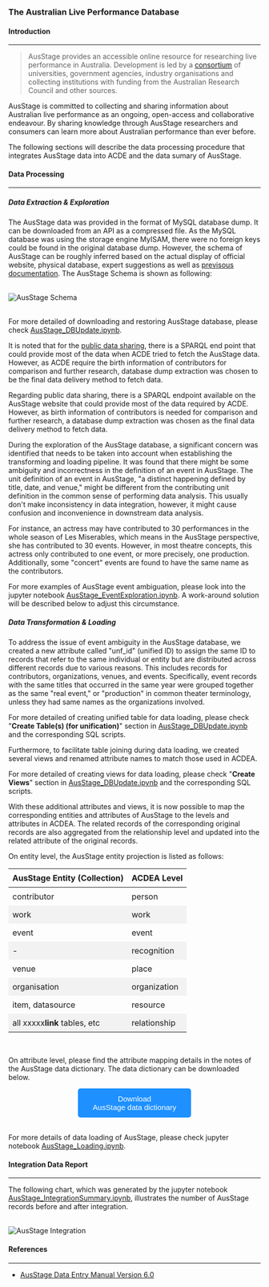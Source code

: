 ### The Australian Live Performance Database

#### Introduction
---
> AusStage provides an accessible online resource for researching live performance in Australia. Development is led by a [consortium](https://www.ausstage.edu.au/pages/learn/about/partners-and-staff.html) of universities, government agencies, industry organisations and collecting institutions with funding from the Australian Research Council and other sources.

AusStage is committed to collecting and sharing information about Australian live performance as an ongoing, open-access and collaborative endeavour. By sharing knowledge through AusStage researchers and consumers can learn more about Australian performance than ever before.

The following sections will describe the data processing procedure that integrates AusStage data into ACDE and the data sumary of AusStage.

#### Data Processing
---
##### Data Extraction & Exploration

The AusStage data was provided in the format of MySQL database dump. It can be downloaded from an API as a compressed file. As the MySQL database was using the storage engine MyISAM, there were no foreign keys could be found in the original database dump. However, the schema of AusStage can be roughly inferred based on the actual display of official website, physical database, expert suggestions as well as [previsous documentation](https://www.ausstage.edu.au/opencms/export/system/modules/au.edu.flinders.ausstage.learn/pages/learn/contribute/manuals/AusStage_Data_Entry_Manual_2021.pdf). The AusStage Schema is shown as following:
<br><br>

![AusStage Schema](./images/ivy_images/AusStage_Schema.png)
<br><br>

For more detailed of downloading and restoring AusStage database, please check [AusStage_DBUpdate.ipynb](https://github.com/acd-engine/jupyterbook/blob/main/integration%20notebooks/AusStage_DBUpdate.ipynb).

It is noted that for the [public data sharing](https://www.ausstage.edu.au/pages/learn/data-sharing), there is a SPARQL end point that could provide most of the data when ACDE tried to fetch the AusStage data. However, as ACDE require the birth information of contributors for comparison and further research, database dump extraction was chosen to be the final data delivery method to fetch data. 

Regarding public data sharing, there is a SPARQL endpoint available on the AusStage website that could provide most of the data required by ACDE. However, as birth information of contributors is needed for comparison and further research, a database dump extraction was chosen as the final data delivery method to fetch data.  

During the exploration of the AusStage database, a significant concern was identified that needs to be taken into account when establishing the transforming and loading pipeline. It was found that there might be some ambiguity and incorrectness in the definition of an event in AusStage. The unit definition of an event in AusStage, "a distinct happening defined by title, date, and venue," might be different from the contributing unit definition in the common sense of performing data analysis.  This usually don't make inconsistency in data integration, however, it might cause confusion and inconvenience in downstream data analysis.

For instance, an actress may have contributed to 30 performances in the whole season of Les Miserables, which means in the AusStage perspective, she has contributed to 30 events. However, in most theatre concepts, this actress only contributed to one event, or more precisely, one production. Additionally, some "concert" events are found to have the same name as the contributors.

For more examples of AusStage event ambiguation, please look into the jupyter notebook [AusStage_EventExploration.ipynb](https://github.com/acd-engine/jupyterbook/blob/main/integration%20notebooks/AusStage_EventExploration.ipynb). A work-around solution will be described below to adjust this circumstance.

##### Data Transformation & Loading

To address the issue of event ambiguity in the AusStage database, we created a new attribute called "unf_id" (unified ID) to assign the same ID to records that refer to the same individual or entity but are distributed across different records due to various reasons. This includes records for contributors, organizations, venues, and events. Specifically, event records with the same titles that occurred in the same year were grouped together as the same "real event," or "production" in common theater terminology, unless they had same names as the organizations involved.

For more detailed of creating unified table for data loading, please check "**Create Table(s) (for unification)**" section in [AusStage_DBUpdate.ipynb](https://github.com/acd-engine/jupyterbook/blob/main/integration%20notebooks/AusStage_DBUpdate.ipynb) and the corresponding SQL scripts.

Furthermore, to facilitate table joining during data loading, we created several views and renamed attribute names to match those used in ACDEA.

For more detailed of creating views for data loading, please check "**Create Views**" section in [AusStage_DBUpdate.ipynb](https://github.com/acd-engine/jupyterbook/blob/main/integration%20notebooks/AusStage_DBUpdate.ipynb) and the corresponding SQL scripts.

With these additional attributes and views, it is now possible to map the corresponding entities and attributes of AusStage to the levels and attributes in ACDEA. The related records of the corresponding original records are also aggregated from the relationship level and updated into the related attribute of the original records.

On entity level, the AusStage entity projection is listed as follows:

<style>
  /* CSS for zebra-striped table */
  table {
    border-collapse: collapse;
    width: 100%;
  }

  th, td {
    padding: 8px;
  }

  /* Zebra striping */
  tr:nth-child(even) {
    background-color: #f2f2f2;
  }
</style>

| AusStage Entity (Collection)  | ACDEA Level  |
| ----------------------------- | ------------ |
| contributor                   | person       |
| work                          | work         |
| event                         | event        |
| -                             | recognition  |
| venue                         | place        |
| organisation                  | organization |
| item, datasource              | resource     |
| all xxxxx**link** tables, etc | relationship |
<br>

On attribute level, please find the attribute mapping details in the notes of the AusStage data dictionary. The data dictionary can be downloaded below. 

<!DOCTYPE html>
<html>
<head>
<meta name="viewport" content="width=device-width, initial-scale=1">
<!-- Add icon library -->
<link rel="stylesheet" href="https://cdnjs.cloudflare.com/ajax/libs/font-awesome/4.7.0/css/font-awesome.min.css">
<style>
.btn {
  background-color: DodgerBlue;
  border: none;
  color: white;
  padding: 12px 30px;
  cursor: pointer;
  font-size: 15px;
  border-radius: 5px; /* Make the button rounder */
}

/* Darker background on mouse-over */
.btn:hover {
  background-color: RoyalBlue;
}
</style>

</head>
<body>

<div style="text-align: center;">
	<button id="download-btn" class="btn"><i class="fa fa-download"></i> Download <br>AusStage data dictionary</button>
</div>

</body>
</html>

<script src="https://cdn.jsdelivr.net/npm/filesaver.js"></script>
<script>
  // Define the URL of the CSV file
  const csvUrl = "https://raw.githubusercontent.com/acd-engine/jupyterbook/master/data dictionaries/AusStage_Data_Dictionary.xlsx";
  
  // Add a click event listener to the button
  document.getElementById("download-btn").addEventListener("click", () => {
    // Load the CSV file from the URL using an XMLHttpRequest
    const xhr = new XMLHttpRequest();
    xhr.open("GET", csvUrl);
    xhr.responseType = "blob";
    xhr.onload = () => {
      // Save the Blob as a file with the given name
      saveAs(xhr.response, "AusStage_Data_Dictionary.xlsx");
    };
    xhr.send();
  });
</script>
<br>

For more details of data loading of AusStage, please check jupyter notebook [AusStage_Loading.ipynb](https://github.com/acd-engine/jupyterbook/blob/main/integration%20notebooks/AusStage_Loading.ipynb).

#### Integration Data Report
---
The following chart, which was generated by the jupyter notebook [AusStage_IntegrationSummary.ipynb](https://github.com/acd-engine/jupyterbook/blob/main/integration%20notebooks/AusStage_IntegrationSummary.ipynb), illustrates the number of AusStage records before and after integration.
<br><br>

![AusStage Integration](./images/ivy_images/AusStage_integration_summary.png)

#### References
---
* [AusStage Data Entry Manual Version 6.0](https://www.ausstage.edu.au/opencms/export/system/modules/au.edu.flinders.ausstage.learn/pages/learn/contribute/manuals/AusStage_Data_Entry_Manual_2021.pdf)
